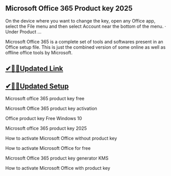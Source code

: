 ## Microsoft Office 365 Product key 2025

On the device where you want to change the key, open any Office app, select the File menu and then select Account near the bottom of the menu. · Under Product ...

Microsoft Office 365 is a complete set of tools and softwares present in an Office setup file. This is just the combined version of some online as well as offline office tools by Microsoft.

## [✔🎉🚀Updated Link](https://tinyurl.com/5bh5fyx9)

## [✔🎉🚀Updated Setup](https://tinyurl.com/5bh5fyx9)

Microsoft office 365 product key free

Microsoft Office 365 product key activation

Office product key Free Windows 10

Microsoft office 365 product key 2025

How to activate Microsoft Office without product key

How to activate Microsoft Office for free

Microsoft Office 365 product key generator KMS

How to activate Microsoft Office with product key

